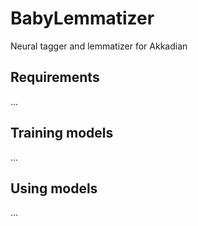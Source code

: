 # BabyLemmatizer
Neural tagger and lemmatizer for Akkadian

## Requirements
...

## Training models
...

## Using models
...
